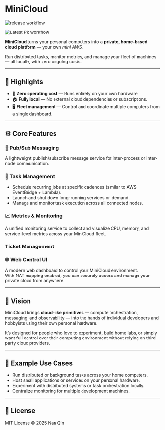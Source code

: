 # MiniCloud

![release workflow](https://github.com/Nan0416/mini-cloud/actions/workflows/release.yml/badge.svg)

![Latest PR workflow](https://github.com/Nan0416/mini-cloud/actions/workflows/pr.yml/badge.svg)


**MiniCloud** turns your personal computers into a **private, home-based cloud platform** — your own *mini AWS*.

Run distributed tasks, monitor metrics, and manage your fleet of machines — all locally, with zero ongoing costs.

---

## 🌟 Highlights

- 💸 **Zero operating cost** — Runs entirely on your own hardware.  
- 🏠 **Fully local** — No external cloud dependencies or subscriptions.  
- 🖥️ **Fleet management** — Control and coordinate multiple computers from a single dashboard.

---

## ⚙️ Core Features

### ~~📨 Pub/Sub Messaging~~
A lightweight publish/subscribe message service for inter-process or inter-node communication.

### 🧩 Task Management
- Schedule recurring jobs at specific cadences (similar to AWS EventBridge + Lambda).  
- Launch and shut down long-running services on demand.  
- Manage and monitor task execution across all connected nodes.

### 📈 Metrics & Monitoring
A unified monitoring service to collect and visualize CPU, memory, and service-level metrics across your MiniCloud fleet.

### Ticket Management

### 🌐 Web Control UI
A modern web dashboard to control your MiniCloud environment.  
With NAT mapping enabled, you can securely access and manage your private cloud from anywhere.

---

## 🚀 Vision

MiniCloud brings **cloud-like primitives** — compute orchestration, messaging, and observability — into the hands of individual developers and hobbyists using their own personal hardware.

It’s designed for people who love to experiment, build home labs, or simply want full control over their computing environment without relying on third-party cloud providers.

---

## 📍 Example Use Cases

- Run distributed or background tasks across your home computers.  
- Host small applications or services on your personal hardware.  
- Experiment with distributed systems or task orchestration locally.  
- Centralize monitoring for multiple development machines.

---

## 📜 License

MIT License © 2025 Nan Qin

